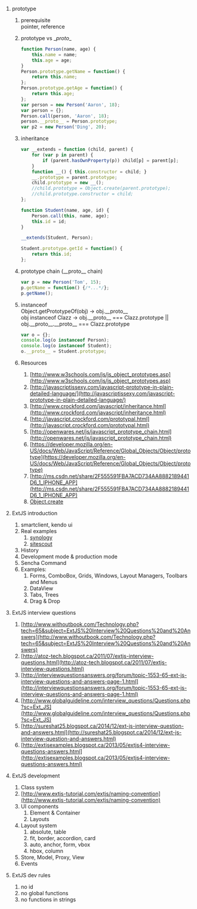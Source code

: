 1. prototype
    1. prerequisite  
        pointer, reference
    1. prototype vs \__proto__

        ```javascript
        function Person(name, age) {
            this.name = name;
            this.age = age;
        }
        Person.prototype.getName = function() {
            return this.name;
        };
        Person.prototype.getAge = function() {
            return this.age;
        };
        var person = new Person('Aaron', 18);
        var person = {};
        Person.call(person, 'Aaron', 18);
        person.__proto__ = Person.prototype;
        var p2 = new Person('Ding', 20);
        ```
        
    1. inheritance

        ```javascript
        var __extends = function (child, parent) {
            for (var p in parent) {
                if (parent.hasOwnProperty(p)) child[p] = parent[p];
            }
            function __() { this.constructor = child; }
            __.prototype = parent.prototype;
            child.prototype = new __();
            //child.prototype = Object.create(parent.prototype);
            //child.prototype.constructor = child;
        };

        function Student(name, age, id) {
            Person.call(this, name, age);
            this.id = id;
        }

        __extends(Student, Person);

        Student.prototype.getId = function() {
            return this.id;
        };
        ```
    
    1. prototype chain (\_\_proto\_\_ chain)

        ```javascript
        var p = new Person('Tom', 15);
        p.getName = function() {/*...*/};
        p.getName();
        ```

    1. instanceof  
        Object.getPrototypeOf(obj) -> obj.\_\_proto\_\_  
        obj instanceof Clazz -> obj.\_\_proto\_\_ === Clazz.prototype || obj.\_\_proto\_\_.\_\_proto\_\_ === Clazz.prototype

        ```javascript
        var o = {};
        console.log(o instanceof Person);
        console.log(o instanceof Student);
        o.__proto__ = Student.prototype;
        ```

    1. Resources  
        1. [http://www.w3schools.com/js/js_object_prototypes.asp](http://www.w3schools.com/js/js_object_prototypes.asp)
        1. [http://javascriptissexy.com/javascript-prototype-in-plain-detailed-language/](http://javascriptissexy.com/javascript-prototype-in-plain-detailed-language/)
        1. [http://www.crockford.com/javascript/inheritance.html](http://www.crockford.com/javascript/inheritance.html)
        1. [http://javascript.crockford.com/prototypal.html](http://javascript.crockford.com/prototypal.html)
        1. [http://openwares.net/js/javascript_prototype_chain.html](http://openwares.net/js/javascript_prototype_chain.html)
        1. [https://developer.mozilla.org/en-US/docs/Web/JavaScript/Reference/Global_Objects/Object/prototype](https://developer.mozilla.org/en-US/docs/Web/JavaScript/Reference/Global_Objects/Object/prototype)
        1. [http://ms.csdn.net/share/2F555591FBA7ACD734AA8882189441D6_1_IPHONE_APP](http://ms.csdn.net/share/2F555591FBA7ACD734AA8882189441D6_1_IPHONE_APP)
        1. [Object.create](https://developer.mozilla.org/en/docs/Web/JavaScript/Reference/Global_Objects/Object/create)

1. ExtJS introduction
    1. smartclient, kendo ui
    1. Real examples
        1. [synology](https://www.synology.com/en-us/dsm/5.2/live_demo)
        1. [sitescout](https://rtb.sitescout.com/)
    1. History
    1. Development mode & production mode
    1. Sencha Command
	1. Examples:
		1. Forms, ComboBox, Grids, Windows, Layout Managers, Toolbars and Menus
		1. DataView
		1. Tabs, Trees
		1. Drag & Drop
		
1. ExtJS interview questions
    1. [http://www.withoutbook.com/Technology.php?tech=65&subject=ExtJS%20Interview%20Questions%20and%20Answers](http://www.withoutbook.com/Technology.php?tech=65&subject=ExtJS%20Interview%20Questions%20and%20Answers)
    1. [http://atoz-tech.blogspot.ca/2011/07/extjs-interview-questions.html](http://atoz-tech.blogspot.ca/2011/07/extjs-interview-questions.html)
    1. [http://interviewquestionsanswers.org/forum/topic-1553-65-ext-js-interview-questions-and-answers-page-1.html](http://interviewquestionsanswers.org/forum/topic-1553-65-ext-js-interview-questions-and-answers-page-1.html)
    1. [http://www.globalguideline.com/interview_questions/Questions.php?sc=Ext_JS](http://www.globalguideline.com/interview_questions/Questions.php?sc=Ext_JS)
    1. [http://sureshat25.blogspot.ca/2014/12/ext-js-interview-question-and-answers.html](http://sureshat25.blogspot.ca/2014/12/ext-js-interview-question-and-answers.html)
    1. [http://extjsexamples.blogspot.ca/2013/05/extjs4-interview-questions-answers.html](http://extjsexamples.blogspot.ca/2013/05/extjs4-interview-questions-answers.html)

1. ExtJS development
	1. Class system
    1. [http://www.extjs-tutorial.com/extjs/naming-convention](http://www.extjs-tutorial.com/extjs/naming-convention)
    1. UI components
        1. Element & Container
        1. Layouts
    1. Layout system
        1. absolute, table
        1. fit, border, accordion, card
        1. auto, anchor, form, vbox
        1. hbox, column
    1. Store, Model, Proxy, View
    1. Events
1. ExtJS dev rules
    1. no id
    1. no global functions
    1. no functions in strings
    
